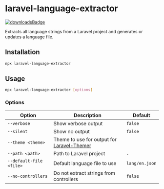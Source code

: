 # laravel-language-extractor

[![downloadsBadge](https://img.shields.io/npm/dt/laravel-language-extractor?style=for-the-badge)](https://npmjs.com/laravel-language-extractor)

Extracts all language strings from a Laravel project and generates or updates a language file.

## Installation

```bash
npx laravel-language-extractor
```

## Usage

```bash
npx laravel-language-extractor [options]
```

### Options

| Option | Description | Default |
| --- | --- | --- |
| `--verbose` | Show verbose output | `false` |
| `--silent` | Show no output | `false` |
| `--theme <theme>` | Theme to use for output for [Laravel-Themer](https://github.com/qirolab/laravel-themer) |  |
| `--path <path>` | Path to Laravel project | `.` |
| `--default-file <file>` | Default language file to use | `lang/en.json` |
| `--no-controllers` | Do not extract strings from controllers | `false` |